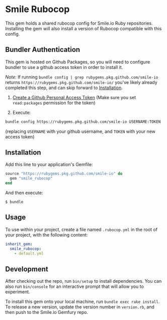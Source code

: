 # Smile Rubocop

This gem holds a shared rubocop config for Smile.io Ruby repositories.
Installing the gem will also install a version of Rubocop compatible with this
config.

## Bundler Authentication

This gem is hosted on Github Packages, so you will need to configure bundler to use a github access token in order to install it.

_Note:_ If running `bundle config | grep rubygems.pkg.github.com/smile-io` returns `https://rubygems.pkg.github.com/smile-io/` you've likely already completed this step, and can skip forward to [Installation](#installation).

1) [Create a Github Personal Access Token](https://help.github.com/en/github/authenticating-to-github/creating-a-personal-access-token-for-the-command-line) (Make sure you set `read:packages` permission for the token)

2) Execute:
```bash
bundle config https://rubygems.pkg.github.com/smile-io USERNAME:TOKEN
```
(replacing `USERNAME` with your github username, and `TOKEN` with your new access token)

## Installation

Add this line to your application's Gemfile:

```ruby
source "https://rubygems.pkg.github.com/smile-io" do
  gem "smile_rubocop"
end
```

And then execute:

    $ bundle

## Usage

To use within your project, create a file named `.rubocop.yml` in the root of
your project, with the following content:
```yml
inherit_gem:
  smile_rubocop:
    - default.yml
```

## Development

After checking out the repo, run `bin/setup` to install dependencies. You can also run `bin/console` for an interactive prompt that will allow you to experiment.

To install this gem onto your local machine, run `bundle exec rake install`. To release a new version, update the version number in `version.rb`, and then push to the Smile.io Gemfury repo.
